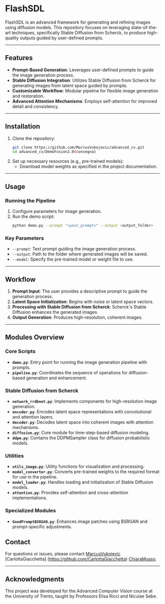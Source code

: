# FlashSDL

FlashSDL is an advanced framework for generating and refining images using diffusion models. This repository focuses on leveraging state-of-the-art techniques, specifically Stable Diffusion from Scherck, to produce high-quality outputs guided by user-defined prompts.

---

## Features

- **Prompt-Based Generation**: Leverages user-defined prompts to guide the image generation process.
- **Stable Diffusion Integration**: Utilizes Stable Diffusion from Scherck for generating images from latent space guided by prompts.
- **Customizable Workflow**: Modular pipeline for flexible image generation and restoration.
- **Advanced Attention Mechanisms**: Employs self-attention for improved detail and consistency.

---

## Installation

1. Clone the repository:
   ```bash
   git clone https://github.com/MarcusVukojevic/advanced_cv.git
   cd advanced_cv/DemoFusion2.0(consegna)
   ```
2. Set up necessary resources (e.g., pre-trained models):
   - Download model weights as specified in the project documentation.

---

## Usage

### Running the Pipeline

1. Configure parameters for image generation.
2. Run the demo script:
   ```bash
   python demo.py --prompt "<your_prompt>" --output <output_folder>
   ```

### Key Parameters
- `--prompt`: Text prompt guiding the image generation process.
- `--output`: Path to the folder where generated images will be saved.
- `--model`: Specify the pre-trained model or weight file to use.

---

## Workflow

1. **Prompt Input**: The user provides a descriptive prompt to guide the generation process.
2. **Latent Space Initialization**: Begins with noise or latent space vectors.
3. **Processing with Stable Diffusion from Scherck**: Scherck's Stable Diffusion enhances the generated images.
4. **Output Generation**: Produces high-resolution, coherent images.

---

## Modules Overview

### Core Scripts

- **`demo.py`**: Entry point for running the image generation pipeline with prompts.
- **`pipeline.py`**: Coordinates the sequence of operations for diffusion-based generation and enhancement.

### Stable Diffusion from Scherck

- **`network_rrdbnet.py`**: Implements components for high-resolution image generation.
- **`encoder.py`**: Encodes latent space representations with convolutional and attention layers.
- **`decoder.py`**: Decodes latent space into coherent images with attention mechanisms.
- **`diffusion.py`**: Core module for time-step-based diffusion modeling.
- **`ddpm.py`**: Contains the DDPMSampler class for diffusion probabilistic models.

### Utilities

- **`utils_image.py`**: Utility functions for visualization and processing.
- **`model_converter.py`**: Converts pre-trained weights to the required format for use in the pipeline.
- **`model_loader.py`**: Handles loading and initialization of Stable Diffusion models.
- **`attention.py`**: Provides self-attention and cross-attention implementations.

### Specialized Modules

- **`GoodPromptBSRGAN.py`**: Enhances image patches using BSRGAN and prompt-specific adjustments.


## Contact

For questions or issues, please contact [MarcusVukojevic](https://github.com/MarcusVukojevic) [CarlottaGiacchetta] (https://github.com/CarlottaGiacchetta) [ChiaraMusso](https://github.com/ChiaraMuss).

---

## Acknowledgments

This project was developed for the Advanced Computer Vision course at the University of Trento, taught by Professors Elisa Ricci and Niculae Sebe.
